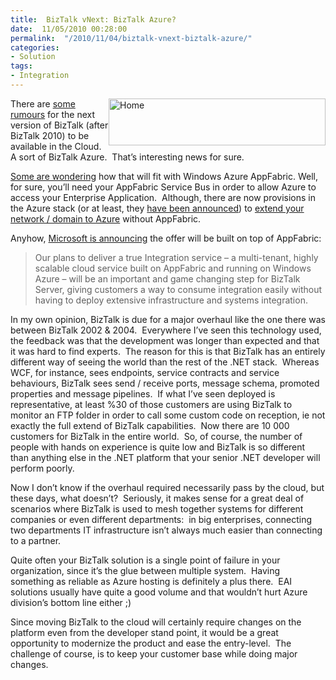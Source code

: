 ```yaml
---
title:  BizTalk vNext: BizTalk Azure?
date:  11/05/2010 00:28:00
permalink:  "/2010/11/04/biztalk-vnext-biztalk-azure/"
categories:
- Solution
tags:
- Integration
---
```

<p><img style="display:inline;margin-left:0;margin-right:0;" alt="Home" align="right" src="http://i.microsoft.com/global/biztalk/en/us/PublishingImages/logo-header-biztalk-dg.gif" width="347" height="75" /></p>  <p>There are <a href="http://www.zdnet.com/blog/microsoft/microsoft-outlines-plans-for-integration-as-a-service-on-azure/7879">some rumours</a> for the next version of BizTalk (after BizTalk 2010) to be available in the Cloud.&#160; A sort of BizTalk Azure.&#160; That’s interesting news for sure.</p>  <p><a href="http://www.bizbert.com/bizbert/2010/10/29/BizTalk+Moving+To+The+Cloud+And+To+Windows+Server+AppFabric.aspx">Some are wondering</a> how that will fit with Windows Azure AppFabric. Well, for sure, you’ll need your AppFabric Service Bus in order to allow Azure to access your Enterprise Application.&#160; Although, there are now provisions in the Azure stack (or at least, they <a href="http://vincentlauzon.wordpress.com/2010/10/28/pdc-2010-keynotes/">have been announced</a>) to <a href="http://www.microsoft.com/windowsazure/virtualnetwork/default.aspx">extend your network / domain to Azure</a> without AppFabric.</p>  <p>Anyhow, <a href="http://blogs.msdn.com/b/biztalk_server_team_blog/archive/2010/10/28/changing-the-game-biztalk-server-2010-and-the-road-ahead.aspx">Microsoft is announcing</a> the offer will be built on top of AppFabric:</p>  <blockquote>   <p>Our plans to deliver a true Integration service – a multi-tenant, highly scalable cloud service built on AppFabric and running on Windows Azure – will be an important and game changing step for BizTalk Server, giving customers a way to consume integration easily without having to deploy extensive infrastructure and systems integration. </p> </blockquote>  <p>In my own opinion, BizTalk is due for a major overhaul like the one there was between BizTalk 2002 &amp; 2004.&#160; Everywhere I’ve seen this technology used, the feedback was that the development was longer than expected and that it was hard to find experts.&#160; The reason for this is that BizTalk has an entirely different way of seeing the world than the rest of the .NET stack.&#160; Whereas WCF, for instance, sees endpoints, service contracts and service behaviours, BizTalk sees send / receive ports, message schema, promoted properties and message pipelines.&#160; If what I’ve seen deployed is representative, at least %30 of those customers are using BizTalk to monitor an FTP folder in order to call some custom code on reception, ie not exactly the full extend of BizTalk capabilities.&#160; Now there are 10 000 customers for BizTalk in the entire world.&#160; So, of course, the number of people with hands on experience is quite low and BizTalk is so different than anything else in the .NET platform that your senior .NET developer will perform poorly.</p>  <p>Now I don’t know if the overhaul required necessarily pass by the cloud, but these days, what doesn’t?&#160; Seriously, it makes sense for a great deal of scenarios where BizTalk is used to mesh together systems for different companies or even different departments:&#160; in big enterprises, connecting two departments IT infrastructure isn’t always much easier than connecting to a partner.</p>  <p>Quite often your BizTalk solution is a single point of failure in your organization, since it’s the glue between multiple system.&#160; Having something as reliable as Azure hosting is definitely a plus there.&#160; EAI solutions usually have quite a good volume and that wouldn’t hurt Azure division’s bottom line either ;)</p> Since moving BizTalk to the cloud will certainly require changes on the platform even from the developer stand point, it would be a great opportunity to modernize the product and ease the entry-level.&#160; The challenge of course, is to keep your customer base while doing major changes.  